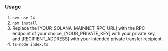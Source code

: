 ### Usage
1. ```nvm use 24```
2. ```npm install```
3. Replace the [YOUR_SOLANA_MAINNET_RPC_URL] with the RPC endpoint of your choice, [YOUR_PRIVATE_KEY] with your private key, and [RECIPIENT_ADDRESS] with your intended private transfer recipient.
4. ```ts-node index.ts```